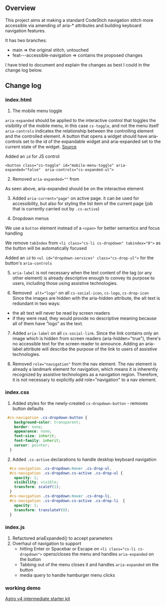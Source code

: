 ## Overview
This project aims at making a standard CodeStich navigation stitch more accessible via amending of aria-* attributes and building keyboard navigation features.

It has two branches:
 * main => the original stitch, untouched
 * feat---accessible-navigation => contains the proposed changes

I have tried to document and explain the changes as best I could in the change log below.

## Change log

### index.html

1. The mobile menu toggle

`aria-expanded` should be applied to the interactive control that toggles the visibility of the mobile menu, in this case `cs-toggle`, and not the menu itself
`aria-controls`  indicates the relationship between the controlling element and the controlled element. 
A button that opens a widget should have aria-controls set to the id of the expandable widget and aria-expanded set to the current state of the widget.
[Source](https://developer.mozilla.org/en-US/docs/Web/Accessibility/ARIA/Attributes/aria-expanded)

Added an `id` for JS control

`<button class="cs-toggle" id="mobile-menu-toggle" aria-expanded="false"  aria-controls="cs-expanded-ul">`

2. Removed `aria-expanded=""` from   <ul id="cs-expanded" class="cs-ul">

As seen above, aria-expanded should be on the interactive element


3. Added `aria-current="page"` on active page. it can be used for accessibility, but also for styling the list item of the current page (job that is currently carried out by `.cs-active`)

4. Dropdown menus

We use a `button` element instead of a `<span>` for better semantics and focus handling 

We remove `tabIndex` from `<li class="cs-li cs-dropdown" tabindex="0">` as the button will be automatically focused

Added an `id` to `<ul id="dropdown-services" class="cs-drop-ul">` for the button's `aria-controls`

5. `aria-label` is not necessary  when the text content of the <a> tag (or any other element) is already descriptive enough to convey its purpose to users, including those using assistive technologies.

6. Removed ` alt="logo"` on all `cs-social-icon`, `cs-logo`, `cs-drop-icon`  Since the images are hidden with the aria-hidden attribute, the alt text is redundant in two ways:
  * the alt text will never be read by screen readers
  * if they were read, they would provide no descriptive meaning because all of them have "logo" as the text.

7. Added `aria-label` on all `cs-social-link`. Since the link contains only an image which is hidden from screen readers (aria-hidden="true"), there's no accessible text for the screen reader to announce. Adding an aria-label attribute will describe the purpose of the link to users of assistive technologies.

8. Removed `role="navigation"` from the nav element. The nav element is already a landmark element for navigation, which means it is inherently recognized by assistive technologies as a navigation region. Therefore, it is not necessary to explicitly add role="navigation" to a nav element.

### index.css

1. Added styles for the newly-created `cs-dropdown-button` - removes button defaults
```CSS
 #cs-navigation .cs-dropdown-button {
    background-color: transparent;
    border: none;
    appearance: none;
    font-size: inherit;
    font-family: inherit;
    cursor: pointer;
  }
```

2. Added `.cs-active` declarations to handle desktop keyboard navigation

```CSS
  #cs-navigation .cs-dropdown:hover .cs-drop-ul,
  #cs-navigation .cs-dropdown.cs-active .cs-drop-ul {
    opacity: 1;
    visibility: visible;
    transform: scaleY(1);
  }
  #cs-navigation .cs-dropdown:hover .cs-drop-li,
  #cs-navigation .cs-dropdown.cs-active .cs-drop-li  {
    opacity: 1;
    transform: translateY(0);
  }
  ```

### index.js
1. Refactored ariaExpanded() to accept parameters
2. Overhaul of navigation to support
    * hitting Enter or Spacebar or Escape on `<li class="cs-li cs-dropdown">` opens/closes the menu and handles `aria-expanded` on the button
    * Tabbing out of the menu closes it and handles `aria-expanded` on the button
    * media query to handle hamburger menu clicks

### working demo
[Astro v4 intermediate starter kit](https://intermediate-astro-kit-decap-cms.netlify.app/)